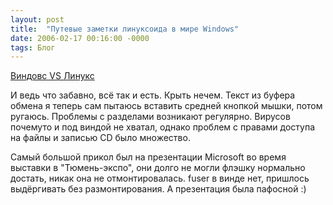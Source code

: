 ```yaml
---
layout: post
title:  "Путевые заметки линуксоида в мире Windows"
date: 2006-02-17 00:16:00 -0000
tags: Блог
---
```


<a href="http://www.se7en.ru/post/836.html">Виндовс VS Линукс</a>

И ведь что забавно, всё так и есть. Крыть нечем. Текст из буфера обмена я теперь сам пытаюсь вставить средней кнопкой мышки, потом ругаюсь. Проблемы с разделами возникают регулярно. Вирусов почемуто и под виндой не хватал, однако проблем с правами доступа на файлы и записью CD было множество.

Самый большой прикол был на презентации Microsoft во время выставки в "Тюмень-экспо", они долго не могли флэшку нормально достать, никак она не отмонтировалась. fuser в винде нет, пришлось выдёргивать без размонтирования. А презентация была пафосной :)